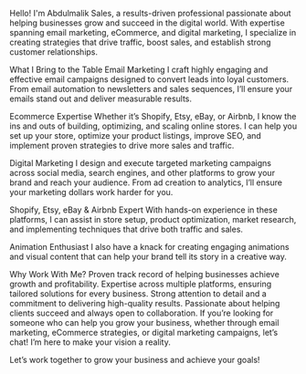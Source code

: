 Hello! I'm Abdulmalik Sales, a results-driven professional passionate about helping businesses grow and succeed in the digital world. With expertise spanning email marketing, eCommerce, and digital marketing, I specialize in creating strategies that drive traffic, boost sales, and establish strong customer relationships.

What I Bring to the Table
Email Marketing
I craft highly engaging and effective email campaigns designed to convert leads into loyal customers. From email automation to newsletters and sales sequences, I’ll ensure your emails stand out and deliver measurable results.

Ecommerce Expertise
Whether it’s Shopify, Etsy, eBay, or Airbnb, I know the ins and outs of building, optimizing, and scaling online stores. I can help you set up your store, optimize your product listings, improve SEO, and implement proven strategies to drive more sales and traffic.

Digital Marketing
I design and execute targeted marketing campaigns across social media, search engines, and other platforms to grow your brand and reach your audience. From ad creation to analytics, I’ll ensure your marketing dollars work harder for you.

Shopify, Etsy, eBay & Airbnb Expert
With hands-on experience in these platforms, I can assist in store setup, product optimization, market research, and implementing techniques that drive both traffic and sales.

Animation Enthusiast
I also have a knack for creating engaging animations and visual content that can help your brand tell its story in a creative way.

Why Work With Me?
Proven track record of helping businesses achieve growth and profitability.
Expertise across multiple platforms, ensuring tailored solutions for every business.
Strong attention to detail and a commitment to delivering high-quality results.
Passionate about helping clients succeed and always open to collaboration.
If you’re looking for someone who can help you grow your business, whether through email marketing, eCommerce strategies, or digital marketing campaigns, let’s chat! I’m here to make your vision a reality.

Let’s work together to grow your business and achieve your goals!
